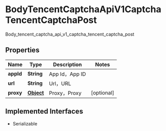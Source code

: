 

# BodyTencentCaptchaApiV1CaptchaTencentCaptchaPost

Body_tencent_captcha_api_v1_captcha_tencent_captcha_post
## Properties

Name | Type | Description | Notes
------------ | ------------- | ------------- | -------------
**appId** | **String** | App Id，App ID | 
**url** | **String** | Url，URL | 
**proxy** | [**Object**](.md) | Proxy，Proxy |  [optional]


## Implemented Interfaces

* Serializable



